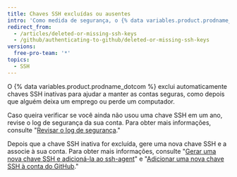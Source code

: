 ```yaml
---
title: Chaves SSH excluídas ou ausentes
intro: 'Como medida de segurança, o {% data variables.product.prodname_dotcom %} exclui automaticamente chaves SSH que não tenham sido usadas em um ano.'
redirect_from:
  - /articles/deleted-or-missing-ssh-keys
  - /github/authenticating-to-github/deleted-or-missing-ssh-keys
versions:
  free-pro-team: '*'
topics:
  - SSH
---
```


O {% data variables.product.prodname_dotcom %} exclui automaticamente chaves SSH inativas para ajudar a manter as contas seguras, como depois que alguém deixa um emprego ou perde um computador.

Caso queira verificar se você ainda não usou uma chave SSH em um ano, revise o log de segurança da sua conta. Para obter mais informações, consulte "[Revisar o log de segurança](/articles/reviewing-your-security-log/)."

Depois que a chave SSH inativa for excluída, gere uma nova chave SSH e a associe à sua conta. Para obter mais informações, consulte "[Gerar uma nova chave SSH e adicioná-la ao ssh-agent](/articles/generating-a-new-ssh-key-and-adding-it-to-the-ssh-agent/)" e "[Adicionar uma nova chave SSH à conta do GitHub](/articles/adding-a-new-ssh-key-to-your-github-account/)."
